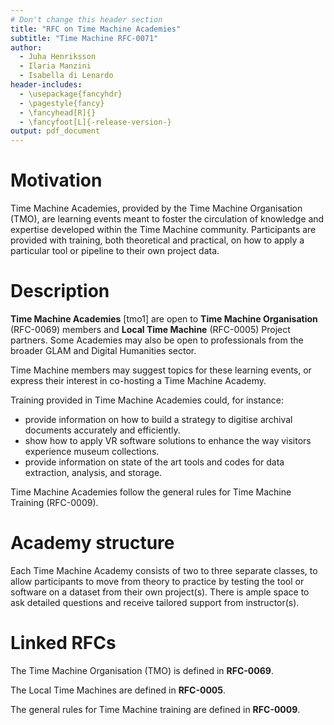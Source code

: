 ```yaml
---
# Don't change this header section
title: "RFC on Time Machine Academies"
subtitle: "Time Machine RFC-0071"
author:
  - Juha Henriksson
  - Ilaria Manzini
  - Isabella di Lenardo
header-includes:
  - \usepackage{fancyhdr}
  - \pagestyle{fancy}
  - \fancyhead[R]{}
  - \fancyfoot[L]{-release-version-}
output: pdf_document
---
```


# Motivation

Time Machine Academies, provided by the Time Machine Organisation (TMO), are learning events meant to foster the circulation of knowledge and expertise developed within the Time Machine community. Participants are provided with training, both theoretical and practical, on how to apply a particular tool or pipeline to their own project data.

# Description

**Time Machine Academies** [tmo1] are open to **Time Machine Organisation** (RFC-0069) members and **Local Time Machine** (RFC-0005) Project partners. Some Academies may also be open to professionals from the broader GLAM and Digital Humanities sector.

Time Machine members may suggest topics for these learning events, or express their interest in co-hosting a Time Machine Academy.

Training provided in Time Machine Academies could, for instance:
- provide information on how to build a strategy to digitise archival documents accurately and efficiently.
- show how to apply VR software solutions to enhance the way visitors experience museum collections.
- provide information on state of the art tools and codes for data extraction, analysis, and storage.

Time Machine Academies follow the general rules for Time Machine Training (RFC-0009).

# Academy structure

Each Time Machine Academy consists of two to three separate classes, to allow participants to move from theory to practice by testing the tool or software on a dataset from their own project(s). There is ample space to ask detailed questions and receive tailored support from instructor(s).

# Linked RFCs

The Time Machine Organisation (TMO) is defined in **RFC-0069**.

The Local Time Machines are defined in **RFC-0005**.

The general rules for Time Machine training are defined in **RFC-0009**.

<!-- Footnote content. Only alphanumeric characters and underscores are allowed. Please keep alphabetical sorting -->

[^tmo1]: <https://www.timemachine.eu/time-machine-academies/>
